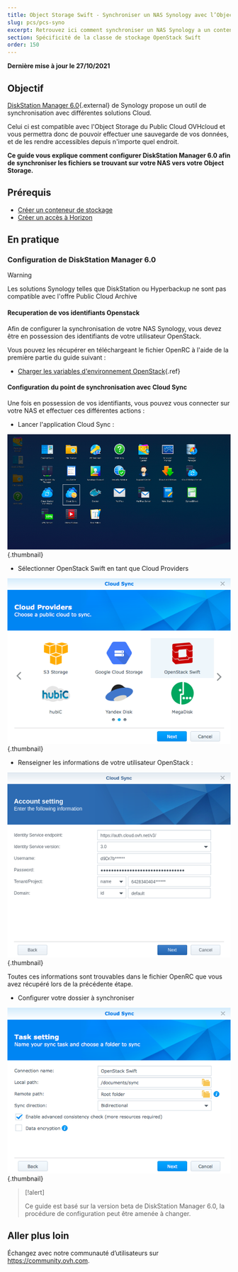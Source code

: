 ```yaml
---
title: Object Storage Swift - Synchroniser un NAS Synology avec l’Object Storage
slug: pcs/pcs-syno
excerpt: Retrouvez ici comment synchroniser un NAS Synology a un conteneur.
section: Spécificité de la classe de stockage OpenStack Swift
order: 150
---
```


**Dernière mise à jour le 27/10/2021**

## Objectif

[DiskStation Manager 6.0](https://www.synology.com/en-global/dsm/6.0beta){.external} de Synology propose un outil de synchronisation avec différentes solutions Cloud.

Celui ci est compatible avec l'Object Storage du Public Cloud OVHcloud et vous permettra donc de pouvoir effectuer une sauvegarde de vos données, et de les rendre accessibles depuis n'importe quel endroit.

**Ce guide vous explique comment configurer DiskStation Manager 6.0 afin de synchroniser les fichiers se trouvant sur votre NAS vers votre Object Storage.**


## Prérequis

- [Créer un conteneur de stockage](https://docs.ovh.com/ca/fr/storage/pcs/creation-de-conteneur/)
- [Créer un accès à Horizon](https://docs.ovh.com/fr/public-cloud/creation-et-suppression-dun-utilisateur-openstack/#creation-dun-utilisateur-openstack)

## En pratique

### Configuration de DiskStation Manager 6.0

> [!warning]
>
> Les solutions Synology telles que DiskStation ou Hyperbackup ne sont pas compatible avec l'offre Public Cloud Archive
>

#### Recuperation de vos identifiants Openstack

Afin de configurer la synchronisation de votre NAS Synology, vous devez être en possession des identifiants de votre utilisateur OpenStack.

Vous pouvez les récupérer en téléchargeant le fichier OpenRC à l'aide de la première partie du guide suivant :

- [Charger les variables d'environnement OpenStack](https://docs.ovh.com/ca/fr/public-cloud/charger-les-variables-denvironnement-openstack/#recuperation-des-variables_1){.ref}

#### Configuration du point de synchronisation avec Cloud Sync

Une fois en possession de vos identifiants, vous pouvez vous connecter sur votre NAS et effectuer ces différentes actions :

- Lancer l'application Cloud Sync :

![public-cloud](images/3791.png){.thumbnail}

- Sélectionner OpenStack Swift en tant que Cloud Providers

![public-cloud](images/3788.png){.thumbnail}

- Renseigner les informations de votre utilisateur OpenStack :

![public-cloud](images/3792.png){.thumbnail}

Toutes ces informations sont trouvables dans le fichier OpenRC que vous avez récupéré lors de la précédente étape.

- Configurer votre dossier à synchroniser

![public-cloud](images/3790.png){.thumbnail}

> [!alert]
>
> Ce guide est basé sur la version beta de DiskStation Manager 6.0, la procédure de configuration peut être amenée à changer.
>

## Aller plus loin

Échangez avec notre communauté d’utilisateurs sur <https://community.ovh.com>.
